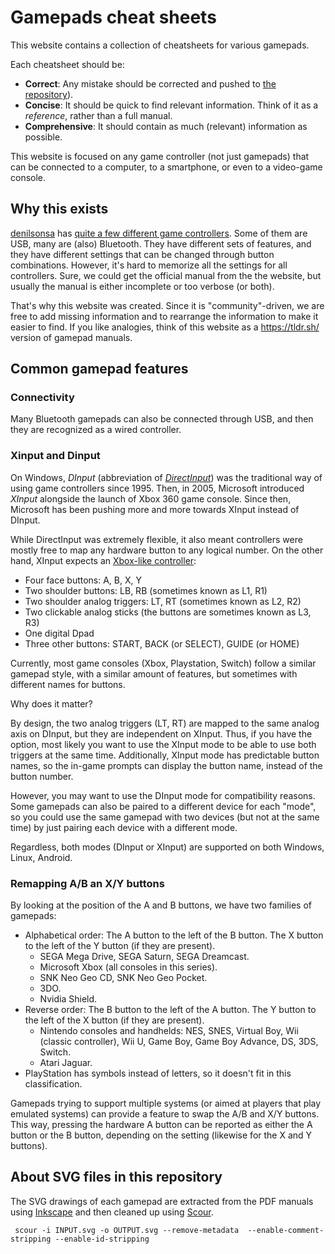 # Gamepads cheat sheets

This website contains a collection of cheatsheets for various gamepads.

Each cheatsheet should be:

* **Correct**: Any mistake should be corrected and pushed to [the repository][repo]).
* **Concise**: It should be quick to find relevant information. Think of it as a *reference*, rather than a full manual.
* **Comprehensive**: It should contain as much (relevant) information as possible.

This website is focused on any game controller (not just gamepads) that can be connected to a computer, to a smartphone, or even to a video-game console.

## Why this exists

[denilsonsa][] has [quite a few different game controllers](https://imgur.com/a/s6gCh). Some of them are USB, many are (also) Bluetooth. They have different sets of features, and they have different settings that can be changed through button combinations. However, it's hard to memorize all the settings for all controllers. Sure, we could get the official manual from the the website, but usually the manual is either incomplete or too verbose (or both).

That's why this website was created. Since it is "community"-driven, we are free to add missing information and to rearrange the information to make it easier to find. If you like analogies, think of this website as a <https://tldr.sh/> version of gamepad manuals.

[repo]: https://github.com/denilsonsa/gamepad-cheatsheet
[denilsonsa]: http://denilson.sa.nom.br/

## Common gamepad features

### Connectivity

Many Bluetooth gamepads can also be connected through USB, and then they are recognized as a wired controller.

### Xinput and Dinput

On Windows, *DInput* (abbreviation of [*DirectInput*](https://en.wikipedia.org/wiki/DirectInput)) was the traditional way of using game controllers since 1995. Then, in 2005, Microsoft introduced *XInput* alongside the launch of Xbox 360 game console. Since then, Microsoft has been pushing more and more towards XInput instead of DInput.

While DirectInput was extremely flexible, it also meant controllers were mostly free to map any hardware button to any logical number. On the other hand, XInput expects an [Xbox-like controller](https://en.wikipedia.org/wiki/Xbox_360_controller):

* Four face buttons: A, B, X, Y
* Two shoulder buttons: LB, RB (sometimes known as L1, R1)
* Two shoulder analog triggers: LT, RT (sometimes known as L2, R2)
* Two clickable analog sticks (the buttons are sometimes known as L3, R3)
* One digital Dpad
* Three other buttons: START, BACK (or SELECT), GUIDE (or HOME)

Currently, most game consoles (Xbox, Playstation, Switch) follow a similar gamepad style, with a similar amount of features, but sometimes with different names for buttons.

Why does it matter?

By design, the two analog triggers (LT, RT) are mapped to the same analog axis on DInput, but they are independent on XInput. Thus, if you have the option, most likely you want to use the XInput mode to be able to use both triggers at the same time. Additionally, XInput mode has predictable button names, so the in-game prompts can display the button name, instead of the button number.

However, you may want to use the DInput mode for compatibility reasons. Some gamepads can also be paired to a different device for each "mode", so you could use the same gamepad with two devices (but not at the same time) by just pairing each device with a different mode.

Regardless, both modes (DInput or XInput) are supported on both Windows, Linux, Android.

### Remapping A/B an X/Y buttons

By looking at the position of the A and B buttons, we have two families of gamepads:

* Alphabetical order: The A button to the left of the B button. The X button to the left of the Y button (if they are present).
    * SEGA Mega Drive, SEGA Saturn, SEGA Dreamcast.
    * Microsoft Xbox (all consoles in this series).
    * SNK Neo Geo CD, SNK Neo Geo Pocket.
    * 3DO.
    * Nvidia Shield.
* Reverse order: The B button to the left of the A button. The Y button to the left of the X button (if they are present).
    * Nintendo consoles and handhelds: NES, SNES, Virtual Boy, Wii (classic controller), Wii U, Game Boy, Game Boy Advance, DS, 3DS, Switch.
    * Atari Jaguar.
* PlayStation has symbols instead of letters, so it doesn't fit in this classification.

Gamepads trying to support multiple systems (or aimed at players that play emulated systems) can provide a feature to swap the A/B and X/Y buttons. This way, pressing the hardware A button can be reported as either the A button or the B button, depending on the setting (likewise for the X and Y buttons).

## About SVG files in this repository

The SVG drawings of each gamepad are extracted from the PDF manuals using [Inkscape](https://www.inkscape.org/) and then cleaned up using [Scour](https://github.com/scour-project/scour).

     scour -i INPUT.svg -o OUTPUT.svg --remove-metadata  --enable-comment-stripping --enable-id-stripping
